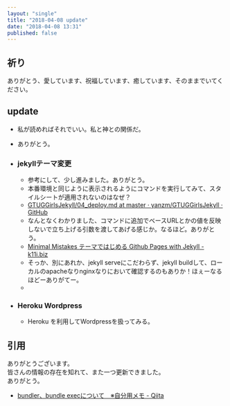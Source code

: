 ```yaml
---
layout: "single"
title: "2018-04-08 update"
date: "2018-04-08 13:31"
published: false
---
```

## 祈り
ありがとう、愛しています、祝福しています、癒しています、そのままでいてください。

## update
- 私が読めればそれでいい。私と神との関係だ。
- ありがとう。

- ### jekyllテーマ変更
  - 参考にして、少し進みました。ありがとう。
  - 本番環境と同じように表示されるようにコマンドを実行してみて、スタイルシートが適用されないのはなぜ？
  - [GTUGGirlsJekyll/04_deploy.md at master · yanzm/GTUGGirlsJekyll · GitHub](https://github.com/yanzm/GTUGGirlsJekyll/blob/master/docs/04_deploy.md)
  - なんとなくわかりました、コマンドに追加でベースURLとかの値を反映しないで立ち上げる引数を渡してあげる感じか。なるほど。ありがとう。
  - [Minimal Mistakes テーマではじめる Github Pages with Jekyll - k11i.biz](https://k11i.biz/blog/2016/08/11/starting-jekyll-with-minimal-mistakes/)
  - そっか、別にあれか、jekyll serveにこだわらず、jekyll buildして、ローカルのapacheなりnginxなりにおいて確認するのもありか！ほぇーなるほどーありがてー。
  - 



- ### Heroku Wordpress
  - Heroku を利用してWordpressを扱ってみる。


## 引用
ありがとうございます。  
皆さんの情報の存在を知れて、また一つ更新できました。  
ありがとう。

- [bundler、bundle execについて　※自分用メモ - Qiita](https://qiita.com/dawn_628/items/1821d4eef22b9f45eea8)
